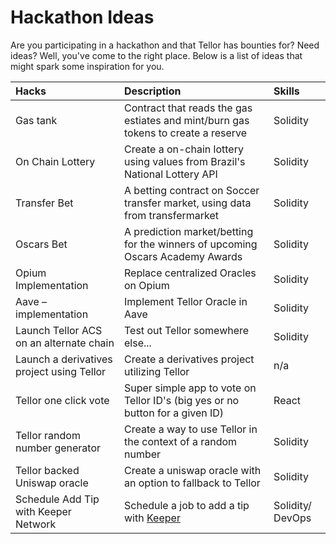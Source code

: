 # Hackathon Ideas

Are you participating in a hackathon and that Tellor has bounties for? Need ideas? Well, you've come to the right place. Below is a list of ideas that might spark some inspiration for you.

| Hacks | Description | Skills |
| :--- | :--- | :--- |
| Gas tank | Contract that reads the gas estiates and mint/burn gas tokens to create a reserve | Solidity |
| On Chain Lottery | Create a on-chain lottery using values from Brazil's National Lottery API | Solidity |
| Transfer Bet | A betting contract on Soccer transfer market, using data from transfermarket | Solidity |
| Oscars Bet | A prediction market/betting for the winners of upcoming Oscars Academy Awards | Solidity |
| Opium Implementation | Replace centralized Oracles on Opium | Solidity |
| Aave – implementation | Implement Tellor Oracle in Aave | Solidity |
| Launch Tellor ACS on an alternate chain | Test out Tellor somewhere else... | Solidity |
| Launch a derivatives project using Tellor | Create a derivatives project utilizing Tellor | n/a |
| Tellor one click vote | Super simple app to vote on Tellor ID's \(big yes or no button for a given ID\) | React |
| Tellor random number generator | Create a way to use Tellor in the context of a random number | Solidity |
| Tellor backed Uniswap oracle | Create a uniswap oracle with an option to fallback to Tellor | Solidity |
| Schedule Add Tip with Keeper Network | Schedule a job to add a tip with [Keeper](https://github.com/keep3r-network/keep3r.network) | Solidity/ DevOps |

